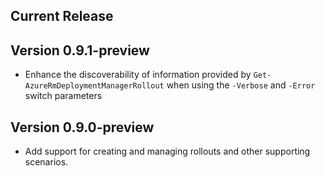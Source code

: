 <!--
    Please leave this section at the top of the change log.

    Changes for the current release should go under the section titled "Current Release", and should adhere to the following format:

    ## Current Release
    * Overview of change #1
        - Additional information about change #1
    * Overview of change #2
        - Additional information about change #2
        - Additional information about change #2
    * Overview of change #3
    * Overview of change #4
        - Additional information about change #4

    ## YYYY.MM.DD - Version X.Y.Z (Previous Release)
    * Overview of change #1
        - Additional information about change #1
-->
## Current Release

## Version 0.9.1-preview
* Enhance the discoverability of information provided by `Get-AzureRmDeploymentManagerRollout` when using the `-Verbose` and `-Error` switch parameters

## Version 0.9.0-preview
* Add support for creating and managing rollouts and other supporting scenarios.
